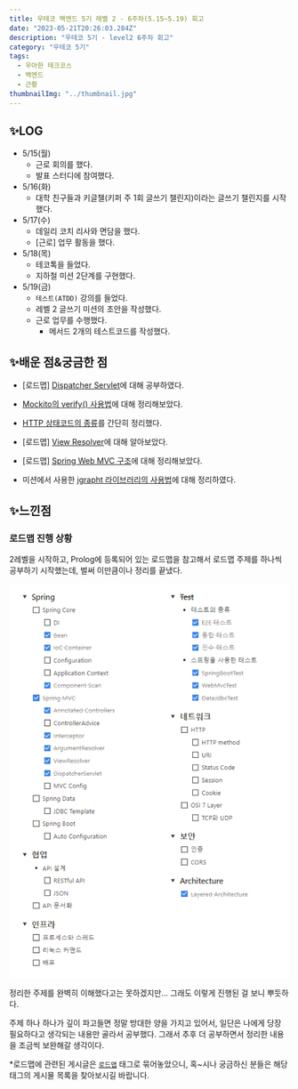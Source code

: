 ```yaml
---
title: 우테코 백엔드 5기 레벨 2 - 6주차(5.15~5.19) 회고
date: "2023-05-21T20:26:03.284Z"
description: "우테코 5기 - level2 6주차 회고"
category: "우테코 5기"
tags:
  - 우아한 테크코스
  - 백엔드
  - 근황
thumbnailImg: "../thumbnail.jpg"
---
```


## ✨LOG

- 5/15(월)
  - 근로 회의를 했다.
  - 발표 스터디에 참여했다.
- 5/16(화)
  - 대학 친구들과 키글챌(키퍼 주 1회 글쓰기 챌린지)이라는 글쓰기 챌린지를 시작했다.
- 5/17(수)
  - 데일리 코치 리사와 면담을 했다.
  - [근로] 업무 활동을 했다.
- 5/18(목)
  - 테코톡을 들었다.
  - 지하철 미션 2단계를 구현했다.
- 5/19(금)
  - `테스트(ATDD)` 강의를 들었다.
  - 레벨 2 글쓰기 미션의 초안을 작성했다.
  - 근로 업무를 수행했다.
    - 메서드 2개의 테스트코드를 작성했다.

## ✨배운 점&궁금한 점

- [로드맵] [Dispatcher Servlet](https://amaran-th.github.io/Spring/[Spring]%20Dispatcher%20Servlet/)에 대해 공부하였다.

- [Mockito의 verify() 사용법](<https://amaran-th.github.io/Java/[Mockito]%20verify()%EB%A1%9C%20%ED%96%89%EC%9C%84%20%EA%B2%80%EC%A6%9D%ED%95%98%EA%B8%B0/>)에 대해 정리해보았다.
- [HTTP 상태코드의 종류](https://amaran-th.github.io/%EC%A3%BC%EC%A0%80%EB%A6%AC%EC%A3%BC%EC%A0%80%EB%A6%AC/HTTP%20%EC%83%81%ED%83%9C%EC%BD%94%EB%93%9C%20%EC%A0%81%EC%A0%88%ED%95%98%EA%B2%8C%20%EC%82%AC%EC%9A%A9%ED%95%98%EA%B8%B0/)를 간단히 정리했다.
- [로드맵] [View Resolver](https://amaran-th.github.io/Spring/[Spring]%20View%20Resolver/)에 대해 알아보았다.
- [로드맵] [Spring Web MVC 구조](https://amaran-th.github.io/Spring/[Spring]%20Spring%20Web%20MVC/)에 대해 정리해보았다.
- 미션에서 사용한 [jgrapht 라이브러리의 사용법](https://amaran-th.github.io/Java/[Java]%20jgrapht%20%EC%82%AC%EC%9A%A9%EB%B2%95/)에 대해 정리하였다.

## ✨느낀점

### 로드맵 진행 상황

2레벨을 시작하고, Prolog에 등록되어 있는 로드맵을 참고해서 로드맵 주제를 하나씩 공부하기 시작했는데, 벌써 이만큼이나 정리를 끝냈다.

![Untitled](roadmap.png)

정리한 주제를 완벽히 이해했다고는 못하겠지만… 그래도 이렇게 진행된 걸 보니 뿌듯하다.

주제 하나 하나가 깊이 파고들면 정말 방대한 양을 가지고 있어서, 일단은 나에게 당장 필요하다고 생각되는 내용만 골라서 공부했다. 그래서 추후 더 공부하면서 정리한 내용을 조금씩 보완해갈 생각이다.

\*로드맵에 관련된 게시글은 [`로드맵`](https://amaran-th.github.io/tags/%EB%A1%9C%EB%93%9C%EB%A7%B5/) 태그로 묶어놓았으니, 혹~시나 궁금하신 분들은 해당 태그의 게시물 목록을 찾아보시길 바랍니다.
